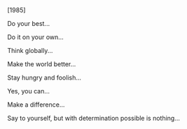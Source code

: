 [1985]

Do your
best...

Do it on your
own...

Think
globally...

Make the world
better...

Stay hungry and
foolish...

Yes, you
can...

Make a
difference...

Say to yourself, but with determination
possible is nothing...
